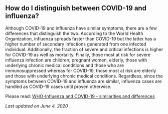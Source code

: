 ## How do I distinguish between COVID-19 and influenza?

Although COVID-19 and influenza have similar symptoms, there are a few differences that distinguish the two. According to the World Health Organization, influenza spreads faster than COVID-19 but the latter has a higher number of secondary infections generated from one infected individual. Additionally, the fraction of severe and critical infections is higher for COVID-19 as well as mortality. Finally, those most at risk for severe influenza infection are children, pregnant women, elderly, those with underlying chronic medical conditions and those who are immunosuppressed whereas for COVID-19, those most at risk are elderly and those with underlying chronic medical conditions. Regardless, since the symptoms between COVID-19 and influenza are similar, influenza cases are handled as COVID-19 cases until proven otherwise.

Please read: [WHO-Influenza and COVID-19 - similarities and differences](https://www.who.int/news-room/q-a-detail/q-a-similarities-and-differences-covid-19-and-influenza)

_Last updated on June 4, 2020_
